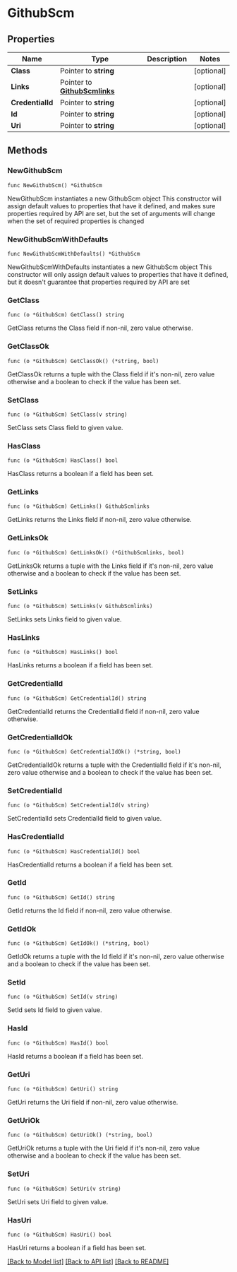 # GithubScm

## Properties

Name | Type | Description | Notes
------------ | ------------- | ------------- | -------------
**Class** | Pointer to **string** |  | [optional] 
**Links** | Pointer to [**GithubScmlinks**](GithubScmlinks.md) |  | [optional] 
**CredentialId** | Pointer to **string** |  | [optional] 
**Id** | Pointer to **string** |  | [optional] 
**Uri** | Pointer to **string** |  | [optional] 

## Methods

### NewGithubScm

`func NewGithubScm() *GithubScm`

NewGithubScm instantiates a new GithubScm object
This constructor will assign default values to properties that have it defined,
and makes sure properties required by API are set, but the set of arguments
will change when the set of required properties is changed

### NewGithubScmWithDefaults

`func NewGithubScmWithDefaults() *GithubScm`

NewGithubScmWithDefaults instantiates a new GithubScm object
This constructor will only assign default values to properties that have it defined,
but it doesn't guarantee that properties required by API are set

### GetClass

`func (o *GithubScm) GetClass() string`

GetClass returns the Class field if non-nil, zero value otherwise.

### GetClassOk

`func (o *GithubScm) GetClassOk() (*string, bool)`

GetClassOk returns a tuple with the Class field if it's non-nil, zero value otherwise
and a boolean to check if the value has been set.

### SetClass

`func (o *GithubScm) SetClass(v string)`

SetClass sets Class field to given value.

### HasClass

`func (o *GithubScm) HasClass() bool`

HasClass returns a boolean if a field has been set.

### GetLinks

`func (o *GithubScm) GetLinks() GithubScmlinks`

GetLinks returns the Links field if non-nil, zero value otherwise.

### GetLinksOk

`func (o *GithubScm) GetLinksOk() (*GithubScmlinks, bool)`

GetLinksOk returns a tuple with the Links field if it's non-nil, zero value otherwise
and a boolean to check if the value has been set.

### SetLinks

`func (o *GithubScm) SetLinks(v GithubScmlinks)`

SetLinks sets Links field to given value.

### HasLinks

`func (o *GithubScm) HasLinks() bool`

HasLinks returns a boolean if a field has been set.

### GetCredentialId

`func (o *GithubScm) GetCredentialId() string`

GetCredentialId returns the CredentialId field if non-nil, zero value otherwise.

### GetCredentialIdOk

`func (o *GithubScm) GetCredentialIdOk() (*string, bool)`

GetCredentialIdOk returns a tuple with the CredentialId field if it's non-nil, zero value otherwise
and a boolean to check if the value has been set.

### SetCredentialId

`func (o *GithubScm) SetCredentialId(v string)`

SetCredentialId sets CredentialId field to given value.

### HasCredentialId

`func (o *GithubScm) HasCredentialId() bool`

HasCredentialId returns a boolean if a field has been set.

### GetId

`func (o *GithubScm) GetId() string`

GetId returns the Id field if non-nil, zero value otherwise.

### GetIdOk

`func (o *GithubScm) GetIdOk() (*string, bool)`

GetIdOk returns a tuple with the Id field if it's non-nil, zero value otherwise
and a boolean to check if the value has been set.

### SetId

`func (o *GithubScm) SetId(v string)`

SetId sets Id field to given value.

### HasId

`func (o *GithubScm) HasId() bool`

HasId returns a boolean if a field has been set.

### GetUri

`func (o *GithubScm) GetUri() string`

GetUri returns the Uri field if non-nil, zero value otherwise.

### GetUriOk

`func (o *GithubScm) GetUriOk() (*string, bool)`

GetUriOk returns a tuple with the Uri field if it's non-nil, zero value otherwise
and a boolean to check if the value has been set.

### SetUri

`func (o *GithubScm) SetUri(v string)`

SetUri sets Uri field to given value.

### HasUri

`func (o *GithubScm) HasUri() bool`

HasUri returns a boolean if a field has been set.


[[Back to Model list]](../README.md#documentation-for-models) [[Back to API list]](../README.md#documentation-for-api-endpoints) [[Back to README]](../README.md)


